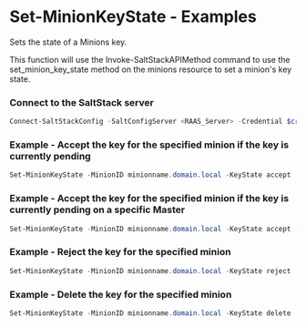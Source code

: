 # Set-MinionKeyState - Examples
Sets the state of a Minions key.

This function will use the Invoke-SaltStackAPIMethod command to use the set_minion_key_state method on the minions resource to set a minion's key state.

### Connect to the SaltStack server

```powershell
Connect-SaltStackConfig -SaltConfigServer <RAAS_Server> -Credential $credential
```

### Example - Accept the key for the specified minion if the key is currently pending

```powershell
Set-MinionKeyState -MinionID minionname.domain.local -KeyState accept
```

### Example - Accept the key for the specified minion if the key is currently pending on a specific Master

```powershell
Set-MinionKeyState -MinionID minionname.domain.local -KeyState accept -Master saltmaster
```

### Example - Reject the key for the specified minion

```powershell
Set-MinionKeyState -MinionID minionname.domain.local -KeyState reject
```

### Example - Delete the key for the specified minion

```powershell
Set-MinionKeyState -MinionID minionname.domain.local -KeyState delete
```
